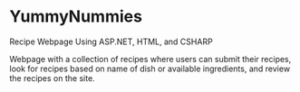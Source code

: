 # YummyNummies
Recipe Webpage Using ASP.NET, HTML, and CSHARP

Webpage with a collection of recipes where users can submit their recipes, 
look for recipes based on name of dish or available ingredients, and review the recipes on the site.
